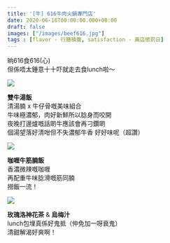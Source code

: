 ```yaml
---
title: '[牛] 616牛肉火鍋專門店'
date: 2020-06-16T00:00:00.000+08:00
draft: false
images: ["/images/beef616.jpg"]
tags : [flavor - 行膳積腹, satisfaction - 黃店懲罰日]
---
```


晌616食616(心)  
但係唔太鍾意十十吓就走去食lunch啦～

![](/images/beef616.jpg)

**雙牛湯飯**  
清湯腩 x 牛仔骨嘅美味組合  
牛味極濃郁，肉好新鮮所以腍身而咬開  
夜晚打邊爐嘅話啲牛應該會再刁鑽啲  
個湯望落好清咁但不失濃郁牛香 
好好味呢（超讚）

![](/images/beef616a.jpg)

**咖喱牛筋腩飯**  
香濃微辣嘅咖喱  
再配重牛味腍滑嘅筋同腩  
撈飯一流！

![](/images/beef616b.jpg)

**玫瑰洛神花茶** & **烏梅汁**  
lunch包埋真係好鬼抵（仲免加一呀衰鬼）  
清甜解渴好爽啊！





